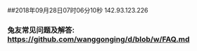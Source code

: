 ##2018年09月28日07时06分10秒 142.93.123.226
### 兔友常见问题及解答: https://github.com/wanggonging/d/blob/w/FAQ.md
